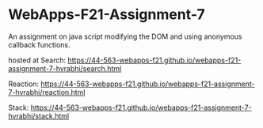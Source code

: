 # WebApps-F21-Assignment-7
An assignment on java script modifying the DOM and using anonymous callback functions.

<p>hosted at
Search:  <a href="https://44-563-webapps-f21.github.io/webapps-f21-assignment-7-hvrabhi/search.html" rel="nofollow">https://44-563-webapps-f21.github.io/webapps-f21-assignment-7-hvrabhi/search.html</a></p>

<p>Reaction: <a href="https://44-563-webapps-f21.github.io/webapps-f21-assignment-7-hvrabhi/reaction.html" rel="nofollow">https://44-563-webapps-f21.github.io/webapps-f21-assignment-7-hvrabhi/reaction.html</a></p>

<p>Stack: <a href="https://44-563-webapps-f21.github.io/webapps-f21-assignment-7-hvrabhi/stack.html" rel="nofollow">https://44-563-webapps-f21.github.io/webapps-f21-assignment-7-hvrabhi/stack.html</a></p>